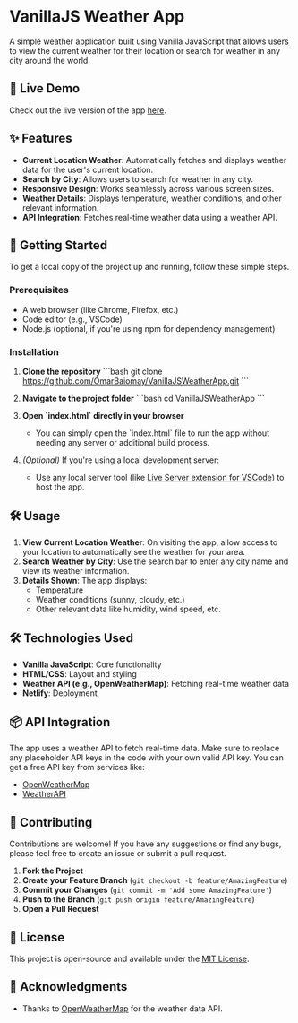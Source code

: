 # VanillaJS Weather App

A simple weather application built using Vanilla JavaScript that allows users to view the current weather for their location or search for weather in any city around the world.

## 🌟 Live Demo

Check out the live version of the app [here](https://wathergo.netlify.app/#/current-location).

## ✨ Features

- **Current Location Weather**: Automatically fetches and displays weather data for the user's current location.
- **Search by City**: Allows users to search for weather in any city.
- **Responsive Design**: Works seamlessly across various screen sizes.
- **Weather Details**: Displays temperature, weather conditions, and other relevant information.
- **API Integration**: Fetches real-time weather data using a weather API.

## 🚀 Getting Started

To get a local copy of the project up and running, follow these simple steps.

### Prerequisites

- A web browser (like Chrome, Firefox, etc.)
- Code editor (e.g., VSCode)
- Node.js (optional, if you're using npm for dependency management)

### Installation

1. **Clone the repository**
   \`\`\`bash
   git clone https://github.com/OmarBaiomay/VanillaJSWeatherApp.git
   \`\`\`

2. **Navigate to the project folder**
   \`\`\`bash
   cd VanillaJSWeatherApp
   \`\`\`

3. **Open \`index.html\` directly in your browser**
   - You can simply open the \`index.html\` file to run the app without needing any server or additional build process.

4. *(Optional)* If you're using a local development server:
   - Use any local server tool (like [Live Server extension for VSCode](https://marketplace.visualstudio.com/items?itemName=ritwickdey.LiveServer)) to host the app.

## 🛠️ Usage

1. **View Current Location Weather**: On visiting the app, allow access to your location to automatically see the weather for your area.
2. **Search Weather by City**: Use the search bar to enter any city name and view its weather information.
3. **Details Shown**: The app displays:
   - Temperature
   - Weather conditions (sunny, cloudy, etc.)
   - Other relevant data like humidity, wind speed, etc.

## 🛠 Technologies Used

- **Vanilla JavaScript**: Core functionality
- **HTML/CSS**: Layout and styling
- **Weather API (e.g., OpenWeatherMap)**: Fetching real-time weather data
- **Netlify**: Deployment

## 📦 API Integration

The app uses a weather API to fetch real-time data. Make sure to replace any placeholder API keys in the code with your own valid API key. You can get a free API key from services like:

- [OpenWeatherMap](https://openweathermap.org/)
- [WeatherAPI](https://www.weatherapi.com/)

## 🤝 Contributing

Contributions are welcome! If you have any suggestions or find any bugs, please feel free to create an issue or submit a pull request.

1. **Fork the Project**
2. **Create your Feature Branch** (`git checkout -b feature/AmazingFeature`)
3. **Commit your Changes** (`git commit -m 'Add some AmazingFeature'`)
4. **Push to the Branch** (`git push origin feature/AmazingFeature`)
5. **Open a Pull Request**

## 📜 License

This project is open-source and available under the [MIT License](LICENSE).

## 🙌 Acknowledgments

- Thanks to [OpenWeatherMap](https://openweathermap.org/) for the weather data API.
